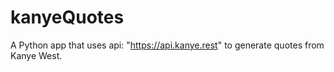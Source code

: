 # kanyeQuotes
A Python app that uses api: "https://api.kanye.rest" to generate quotes from Kanye West.
